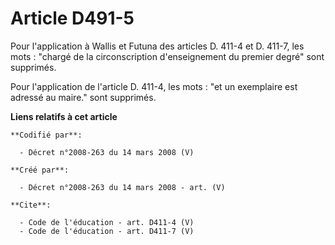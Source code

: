 # Article D491-5

Pour l'application à Wallis et Futuna des articles D. 411-4 et D. 411-7, les mots : "chargé de la circonscription
d'enseignement du premier degré" sont supprimés. 

Pour l'application de l'article D. 411-4, les mots : "et un exemplaire est adressé au maire." sont supprimés.

**Liens relatifs à cet article**

	**Codifié par**:

	  - Décret n°2008-263 du 14 mars 2008 (V)

	**Créé par**:

	  - Décret n°2008-263 du 14 mars 2008 - art. (V)

	**Cite**:

	  - Code de l'éducation - art. D411-4 (V)
	  - Code de l'éducation - art. D411-7 (V)
